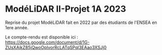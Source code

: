 # ModéLiDAR II-Projet 1A 2023
Reprise du projet ModéLiDAR fait en 2022 par des étudiants de l'ENSEA en 1ere année.

Le compte-rendu est disponible ici : https://docs.google.com/document/d/1G-ZUsXAikZ85jQwoOplvorRcLATqSPql3EAao3XSJj0
